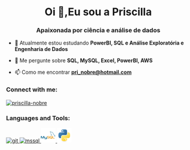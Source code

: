 <h1 align="center">Oi 👋,Eu sou a Priscilla</h1>
<h3 align="center">Apaixonada por ciência e análise de dados</h3>

- 🌱 Atualmente estou estudando **PowerBI, SQL e Análise Exploratória e Engenharia de Dados**

- 💬 Me pergunte sobre **SQL, MySQL, Excel, PowerBI, AWS**

- 📫 Como me encontrar **pri_nobre@hotmail.com**

<h3 align="left">Connect with me:</h3>
<p align="left">
<a href="https://linkedin.com/in/priscilla-nobre" target="blank"><img align="center" src="https://raw.githubusercontent.com/rahuldkjain/github-profile-readme-generator/master/src/images/icons/Social/linked-in-alt.svg" alt="priscilla-nobre" height="30" width="40" /></a>
</p>

<h3 align="left">Languages and Tools:</h3>
<p align="left"> <a href="https://git-scm.com/" target="_blank" rel="noreferrer"> <img src="https://www.vectorlogo.zone/logos/git-scm/git-scm-icon.svg" alt="git" width="40" height="40"/> </a> <a href="https://www.microsoft.com/en-us/sql-server" target="_blank" rel="noreferrer"> <img src="https://www.svgrepo.com/show/303229/microsoft-sql-server-logo.svg" alt="mssql" width="40" height="40"/> </a> <a href="https://www.mysql.com/" target="_blank" rel="noreferrer"> <img src="https://raw.githubusercontent.com/devicons/devicon/master/icons/mysql/mysql-original-wordmark.svg" alt="mysql" width="40" height="40"/> </a> <a href="https://www.python.org" target="_blank" rel="noreferrer"> <img src="https://raw.githubusercontent.com/devicons/devicon/master/icons/python/python-original.svg" alt="python" width="40" height="40"/> </a> </p>


